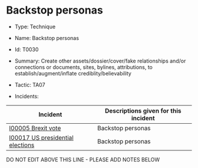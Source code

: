 # Backstop personas

* Type: Technique

* Name: Backstop personas

* Id: T0030

* Summary: Create other assets/dossier/cover/fake relationships and/or connections or documents, sites, bylines, attributions, to establish/augment/inflate crediblity/believability

* Tactic: TA07

* Incidents:

| Incident | Descriptions given for this incident |
| -------- | -------------------- |
| [I00005 Brexit vote](../incidents/I00005.md) | Backstop personas |
| [I00017 US presidential elections](../incidents/I00017.md) | Backstop personas |

DO NOT EDIT ABOVE THIS LINE - PLEASE ADD NOTES BELOW